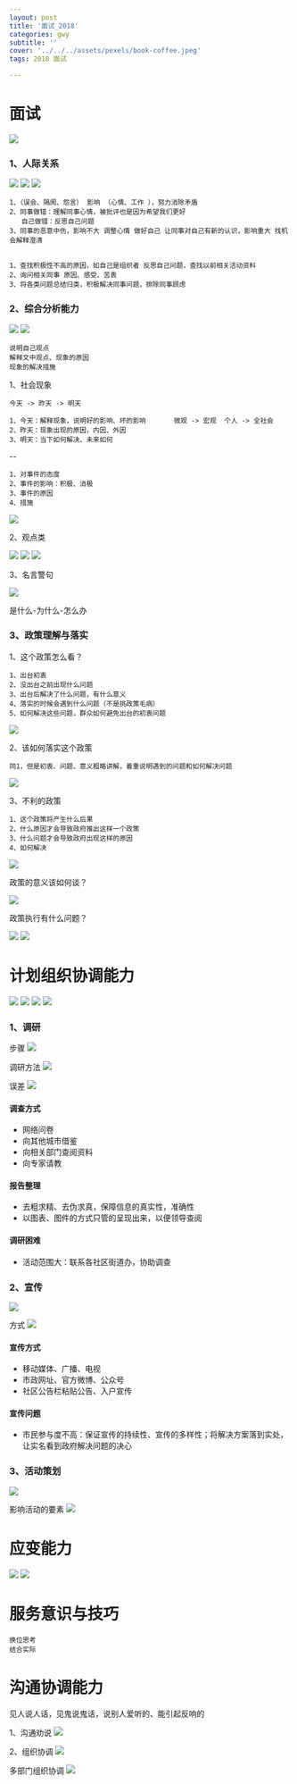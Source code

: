 ```yaml
---
layout: post
title: '面试_2018'
categories: gwy
subtitle: ''
cover: '../../../assets/pexels/book-coffee.jpeg'
tags: 2018 面试

---
```

# 面试
![](../../../assets/img/面试1.jpg)

### 1、人际关系
![](../../../assets/img/面试2.jpg)
![](../../../assets/img/面试3.jpg)
![](../../../assets/img/面试4.jpg)

	1、（误会、隔阂、怨言） 影响 （心情、工作 ），努力消除矛盾
	2、同事做错：理解同事心情，被批评也是因为希望我们更好
	   自己做错：反思自己问题
	3、同事的恶意中伤，影响不大 调整心情 做好自己 让同事对自己有新的认识，影响重大 找机会解释澄清
	

	1、查找积极性不高的原因，如自己是组织者 反思自己问题，查找以前相关活动资料
	2、询问相关同事 原因、感受、苦衷
	3、将各类问题总结归类，积极解决同事问题，排除同事顾虑
	

### 2、综合分析能力
![](../../../assets/img/面试5.jpg)
![](../../../assets/img/面试6.jpg)

	说明自己观点
	解释文中观点、现象的原因
	现象的解决措施

1、社会现象

	今天 -> 昨天 -> 明天

	1、今天：解释现象，说明好的影响、坏的影响		微观 -> 宏观  个人 -> 全社会
	2、昨天：现象出现的原因，内因、外因
	3、明天：当下如何解决、未来如何
	
--

	1、对事件的态度
	2、事件的影响：积极、消极
	3、事件的原因
	4、措施
![](../../../assets/img/面试7.jpg)

2、观点类

![](../../../assets/img/面试8.jpg)
![](../../../assets/img/面试9.jpg)
![](../../../assets/img/面试10.jpg)

3、名言警句

![](../../../assets/img/面试11.jpg)

是什么-为什么-怎么办

### 3、政策理解与落实

1、这个政策怎么看？

	1、出台初衷
	2、没出台之前出现什么问题
	3、出台后解决了什么问题，有什么意义
	4、落实的时候会遇到什么问题（不是挑政策毛病）
	5、如何解决这些问题，群众如何避免出台的初衷问题

![](../../../assets/img/面试12.jpg)

2、该如何落实这个政策

	同1，但是初衷、问题、意义粗略讲解，着重说明遇到的问题和如何解决问题

![](../../../assets/img/面试13.jpg)

3、不利的政策

	1、这个政策将产生什么后果
	2、什么原因才会导致政府推出这样一个政策
	3、什么问题才会导致政府出现这样的原因
	4、如何解决

![](../../../assets/img/面试14.jpg)

政策的意义该如何谈？

![](../../../assets/img/面试15.jpg)

政策执行有什么问题？

![](../../../assets/img/面试16.jpg)
![](../../../assets/img/面试17.jpg)

# 计划组织协调能力

![](../../../assets/img/面试18.jpg)
![](../../../assets/img/面试19.jpg)
![](../../../assets/img/面试20.jpg)
![](../../../assets/img/面试21.jpg)

### 1、调研

步骤
![](../../../assets/img/面试22.jpg)

调研方法
![](../../../assets/img/面试23.jpg)

误差
![](../../../assets/img/面试24.jpg)

#### 调查方式
- 网络问卷
- 向其他城市借鉴
- 向相关部门查阅资料
- 向专家请教

#### 报告整理
- 去粗求精、去伪求真，保障信息的真实性，准确性
- 以图表、图件的方式只管的呈现出来，以便领导查阅

#### 调研困难
- 活动范围大：联系各社区街道办，协助调查

### 2、宣传
![](../../../assets/img/面试25.jpg)

方式
![](../../../assets/img/面试26.jpg)

#### 宣传方式
- 移动媒体、广播、电视
- 市政网址、官方微博、公众号
- 社区公告栏粘贴公告、入户宣传

#### 宣传问题
- 市民参与度不高：保证宣传的持续性、宣传的多样性；将解决方案落到实处，让实名看到政府解决问题的决心

### 3、活动策划
![](../../../assets/img/面试27.jpg)

影响活动的要素
![](../../../assets/img/面试28.jpg)

# 应变能力
![](../../../assets/img/面试29.jpg)
![](../../../assets/img/面试30.jpg)

# 服务意识与技巧
	
	换位思考
	结合实际
	
# 沟通协调能力
见人说人话，见鬼说鬼话，说别人爱听的、能引起反响的

1、沟通劝说
![](../../../assets/img/面试31.jpg)

2、组织协调
![](../../../assets/img/面试32.jpg)

多部门组织协调
![](../../../assets/img/面试33.jpg)


